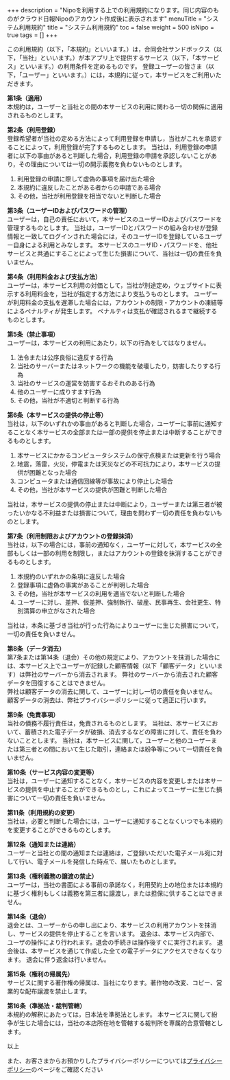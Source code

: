 +++
description = "Nipoを利用する上での利用規約になります。同じ内容のものがクラウド日報Nipoのアカウント作成後に表示されます"
menuTitle = "システム利用規約"
title = "システム利用規約"
toc = false
weight = 500
isNipo = true
tags = []
+++


この利用規約（以下，「本規約」といいます。）は，合同会社サンドボックス（以下，「当社」といいます。）が本アプリ上で提供するサービス（以下，「本サービス」といいます。）の利用条件を定めるものです。
登録ユーザーの皆さま（以下，「ユーザー」といいます。）には，本規約に従って，本サービスをご利用いただきます。

**第1条（適用）**  
本規約は，ユーザーと当社との間の本サービスの利用に関わる一切の関係に適用されるものとします。

**第2条（利用登録）**  
登録希望者が当社の定める方法によって利用登録を申請し，当社がこれを承認することによって，利用登録が完了するものとします。
当社は，利用登録の申請者に以下の事由があると判断した場合，利用登録の申請を承認しないことがあり，その理由については一切の開示義務を負わないものとします。

1. 利用登録の申請に際して虚偽の事項を届け出た場合
1. 本規約に違反したことがある者からの申請である場合
1. その他，当社が利用登録を相当でないと判断した場合

**第3条（ユーザーIDおよびパスワードの管理）**  
ユーザーは，自己の責任において，本サービスのユーザーIDおよびパスワードを管理するものとします。
当社は，ユーザーIDとパスワードの組み合わせが登録情報と一致してログインされた場合には，そのユーザーIDを登録しているユーザー自身による利用とみなします。
本サービスのユーザID・パスワードを、他社サービスと共通にすることによって生じた損害について、当社は一切の責任を負いません。

**第4条（利用料金および支払方法）**  
ユーザーは，本サービス利用の対価として，当社が別途定め，ウェブサイトに表示する利用料金を，当社が指定する方法により支払うものとします。
ユーザーが利用料金の支払を遅滞した場合には，アカウントの制限・アカウントの凍結等によるペナルティが発生します。
ペナルティは支払が確認されるまで継続するものとします。

**第5条（禁止事項）**  
ユーザーは，本サービスの利用にあたり，以下の行為をしてはなりません。

1. 法令または公序良俗に違反する行為
1. 当社のサーバーまたはネットワークの機能を破壊したり，妨害したりする行為
1. 当社のサービスの運営を妨害するおそれのある行為
1. 他のユーザーに成りすます行為
1. その他，当社が不適切と判断する行為

**第6条（本サービスの提供の停止等）**  
当社は，以下のいずれかの事由があると判断した場合，ユーザーに事前に通知することなく本サービスの全部または一部の提供を停止または中断することができるものとします。

1. 本サービスにかかるコンピュータシステムの保守点検または更新を行う場合
1. 地震，落雷，火災，停電または天災などの不可抗力により，本サービスの提供が困難となった場合
1. コンピュータまたは通信回線等が事故により停止した場合
1. その他，当社が本サービスの提供が困難と判断した場合

当社は，本サービスの提供の停止または中断により，ユーザーまたは第三者が被ったいかなる不利益または損害について，理由を問わず一切の責任を負わないものとします。

**第7条（利用制限およびアカウントの登録抹消）**  
当社は，以下の場合には，事前の通知なく，ユーザーに対して，本サービスの全部もしくは一部の利用を制限し，またはアカウントの登録を抹消することができるものとします。

1. 本規約のいずれかの条項に違反した場合
1. 登録事項に虚偽の事実があることが判明した場合
1. その他，当社が本サービスの利用を適当でないと判断した場合
1. ユーザーに対し、差押、仮差押、強制執行、破産、民事再生、会社更生、特別清算の申立がなされた場合

当社は，本条に基づき当社が行った行為によりユーザーに生じた損害について，一切の責任を負いません。

**第8条（データ消去）**  
第7条または第14条（退会）その他の規定により、アカウントを抹消した場合には、本サービス上でユーザーが記録した顧客情報（以下「顧客データ」といいます）は弊社のサーバーから消去されます。
弊社のサーバーから消去された顧客データを回復することはできません。  
弊社は顧客データの消去に関して、ユーザーに対し一切の責任を負いません。  
顧客データの消去は、弊社プライバシーポリシーに従って適正に行います。

**第9条（免責事項）**  
当社の債務不履行責任は，免責されるものとします。
当社は、本サービスにおいて、蓄積された電子データが破損、消去するなどの障害に対して、責任を負わないこととします。
当社は，本サービスに関して，ユーザーと他のユーザーまたは第三者との間において生じた取引，連絡または紛争等について一切責任を負いません。

**第10条（サービス内容の変更等）**  
当社は，ユーザーに通知することなく，本サービスの内容を変更しまたは本サービスの提供を中止することができるものとし，これによってユーザーに生じた損害について一切の責任を負いません。

**第11条（利用規約の変更）**  
当社は，必要と判断した場合には，ユーザーに通知することなくいつでも本規約を変更することができるものとします。

**第12条（通知または連絡）**  
ユーザーと当社との間の通知または連絡は，ご登録いただいた電子メール宛に対して行い、電子メールを発信した時点で、届いたものとします。

**第13条（権利義務の譲渡の禁止）**  
ユーザーは，当社の書面による事前の承諾なく，利用契約上の地位または本規約に基づく権利もしくは義務を第三者に譲渡し，または担保に供することはできません。

**第14条（退会）**  
退会とは、ユーザーからの申し出により、本サービスの利用アカウントを抹消し、サービスの提供を停止することを言います。
退会は、本サービス内部で、ユーザの操作により行われます。退会の手続きは操作後すぐに実行されます。
退会後は、本サービスを通じて作成した全ての電子データにアクセスできなくなります。
退会に伴う返金は行いません。

**第15条（権利の帰属先）**  
サービスに関する著作権の帰属は、当社になります。著作物の改変、コピー、営業的な配布譲渡を禁止します。

**第16条（準拠法・裁判管轄）**  
本規約の解釈にあたっては，日本法を準拠法とします。
本サービスに関して紛争が生じた場合には，当社の本店所在地を管轄する裁判所を専属的合意管轄とします。

以上

また、お客さまからお預かりしたプライバシーポリシーについては[プライバシーポリシー](/old/system/privacy-policy/)のページをご確認ください
